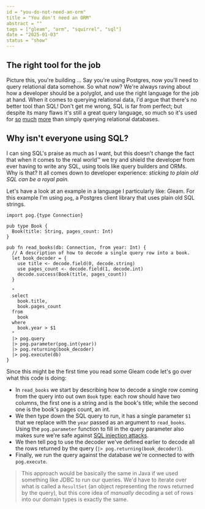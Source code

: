 ```yaml
---
id = "you-do-not-need-an-orm"
title = "You don't need an ORM"
abstract = ""
tags = ["gleam", "orm", "squirrel", "sql"]
date = "2025-01-03"
status = "show"
---
```


## The right tool for the job

Picture this, you're building ...
Say you're using Postgres, now you'll need to query relational data somehow.
So what now? We're always raving about how a developer should be a polyglot, and
use the right language for the job at hand. When it comes to querying relational
data, I'd argue that there's no better tool than SQL! Don't get me wrong, SQL is
far from perfect; but despite its many flaws it's still a great query language,
so much so it's used for [so](https://www.elastic.co/docs/explore-analyze/query-filter/languages/sql-overview)
[much](https://www.mongodb.com/products/platform/atlas-sql-interface)
[more](https://spark.apache.org/sql/) than simply querying relational databases.

## Why isn't everyone using SQL?

I can sing SQL's praise as much as I want, but this doesn't change the fact that
when it comes to the real world™️ we try and shield the developer from ever
having to write any SQL, using tools like query builders and ORMs. Why is that?
It all comes down to developer experience:
_sticking to plain old SQL can be a royal pain._

Let's have a look at an example in a language I particularly like: Gleam.
For this example I'm using `pog`, a Postgres client library that uses plain old
SQL strings.

```gleam
import pog.{type Connection}

pub type Book {
  Book(title: String, pages_count: Int)
}

pub fn read_books(db: Connection, from year: Int) {
  // A description of how to decode a single query row into a book.
  let book_decoder = {
    use title <- decode.field(0, decode.string)
    use pages_count <- decode.field(1, decode.int)
    decode.success(Book(title, pages_count))
  }

  "
  select
    book.title,
    book.pages_count
  from
    book
  where
    book.year > $1
  "
  |> pog.query
  |> pog.parameter(pog.int(year))
  |> pog.returning(book_decoder)
  |> pog.execute(db)
}
```

Since this might be the first time you read some Gleam code let's go over what
this code is doing:

- In `read_books` we start by describing how to decode a single row coming from
  the query into out own `Book` type: each row should have two columns, the
  first one is a string and is the book's title; while the second one is the
  book's pages count, an int.
- We then type down the SQL query to run, it has a single parameter `$1` that we
  replace with the `year` passed as an argument to `read_books`. Using
  the `pog.parameter` function to fill in the query parameter also makes sure
  we're safe against [SQL injection attacks](https://xkcd.com/327/).
- We then tell pog to use the decoder we've defined earlier to decode all the
  rows returned by the query (`|> pog.returning(book_decoder)`).
- Finally, we run the query against the database we're connected to with
  `pog.execute`.

> This approach would be basically the same in Java if we used something like
> JDBC to run our queries. We'd have to iterate over what is called a
> `ResultSet` (an object representing the rows returned by the query), but this
> core idea of _manually_ decoding a set of rows into our domain types is exactly
> the same.
